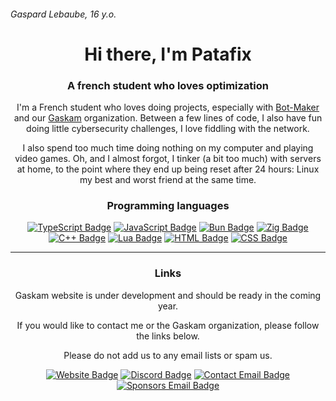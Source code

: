 <h6 align="left">Gaspard Lebaube, 16 y.o.</h6>
<h1 align="center">Hi there, I'm Patafix</h1>
<h3 align="center">A french student who loves optimization</h3>

<p align="center">I'm a French student who loves doing projects, especially with <a href="https://github.com/Bot-maKeR-0000">Bot-Maker</a> and our <a href="https://github.com/gaskam-com">Gaskam</a> organization. Between a few lines of code, I also have fun doing little cybersecurity challenges, I love fiddling with the network.</p>
<p align="center">I also spend too much time doing nothing on my computer and playing video games. Oh, and I almost forgot, I tinker (a bit too much) with servers at home, to the point where they end up being reset after 24 hours: Linux my best and worst friend at the same time.</p>

<h3 align="center">Programming languages</h3>

<div align="center">
  <a href="https://www.typescriptlang.org/"><img alt="TypeScript Badge" src="https://img.shields.io/badge/-TypeScript-%23007bcd?style=flat-square&logo=typescript&logoColor=%23fff&link=https%3A%2F%2Fwww.typescriptlang.org%2F"></a>
  <a href="https://en.wikipedia.org/wiki/JavaScript"><img alt="JavaScript Badge" src="https://img.shields.io/badge/-JavaScript-%23F7DF1E?style=flat-square&logo=javascript&logoColor=%23000&link=https%3A%2F%2Fen.wikipedia.org%2Fwiki%2FJavaScript"></a>
  <a href="https://bun.sh/"><img alt="Bun Badge" src="https://img.shields.io/badge/-Bun-%23f9f1e1?style=flat-square&logo=bun&logoColor=%23000&link=https%3A%2F%2Fbun.sh%2F"></a>
  <a href="https://ziglang.org/"><img alt="Zig Badge" src="https://img.shields.io/badge/-Zig-%23f7a41d?style=flat-square&logo=zig&logoColor=%23fff&link=https%3A%2F%2Fziglang.org%2F"></a>
  <a href="https://en.wikipedia.org/wiki/C%2B%2B"><img alt="C++ Badge" src="https://img.shields.io/badge/-C%2B%2B-%2300599C?style=flat-square&logo=cplusplus&logoColor=%23fff&link=https%3A%2F%2Fen.wikipedia.org%2Fwiki%2FC%252B%252B"></a>
  <a href="https://www.lua.org/"><img alt="Lua Badge" src="https://img.shields.io/badge/-Lua-%232C2D72?style=flat-square&logo=lua&logoColor=%23fff&link=https%3A%2F%2Fwww.lua.org%2F"></a>
  <a href="https://en.wikipedia.org/wiki/HTML"><img alt="HTML Badge" src="https://img.shields.io/badge/-HTML-%23E34F26?style=flat-square&logo=html5&logoColor=%23fff&link=https%3A%2F%2Fen.wikipedia.org%2Fwiki%2FHTML"></a>
  <a href="https://en.wikipedia.org/wiki/CSS"><img alt="CSS Badge" src="https://img.shields.io/badge/-CSS-%231572B6?style=flat-square&logo=css3&logoColor=%23fff&link=https%3A%2F%2Fen.wikipedia.org%2Fwiki%2FCSS"></a>
</div>

---

<h3 align="center">Links</h3>

<p align="center">Gaskam website is under development and should be ready in the coming year.</p>
<p align="center">If you would like to contact me or the Gaskam organization, please follow the links below.</p>
<p align="center">Please do not add us to any email lists or spam us.</p>

<div align="center">
  <a href="https://gaskam.com"><img alt="Website Badge" src="https://img.shields.io/badge/-gaskam.com-%23FF7139?style=flat-square&logo=firefox&logoColor=%23fff&link=https%3A%2F%2Fgaskam.com%2F"></a>
  <a href="http://discord.gaskam.com"><img alt="Discord Badge" src="https://img.shields.io/badge/-Discord-%235865F2?style=flat-square&logo=discord&logoColor=%23fff&link=http%3A%2F%2Fdiscord.gaskam.com%2F"></a>
  <a href="mailto:contact@gaskam.com"><img alt="Contact Email Badge" src="https://img.shields.io/badge/-contact-%23D30707?style=flat-square&logo=maildotru&logoColor=%23fff&link=mailto%3Acontact%40gaskam.com"></a>
  <a href="mailto:sponsors@gaskam.com"><img alt="Sponsors Email Badge" src="https://img.shields.io/badge/-sponsors-%236D4AFF?style=flat-square&logo=maildotru&logoColor=%23fff&link=mailto%3Asponsors%40gaskam.com"></a>
</div>
